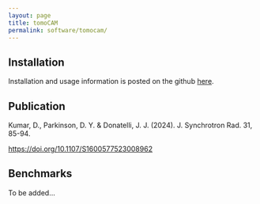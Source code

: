```yaml
---
layout: page
title: tomoCAM
permalink: software/tomocam/
---
```


## Installation

Installation and usage information is posted on the github [here](https://github.com/lbl-camera/tomocam).

## Publication

Kumar, D., Parkinson, D. Y. & Donatelli, J. J. (2024). J. Synchrotron Rad. 31, 85-94.

<https://doi.org/10.1107/S1600577523008962>

## Benchmarks

To be added...
